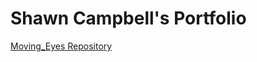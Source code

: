 # Shawn Campbell's Portfolio

<a href="https://github.com/Steelerfan840/moving_eyes" class = "h1">Moving_Eyes Repository</a>

